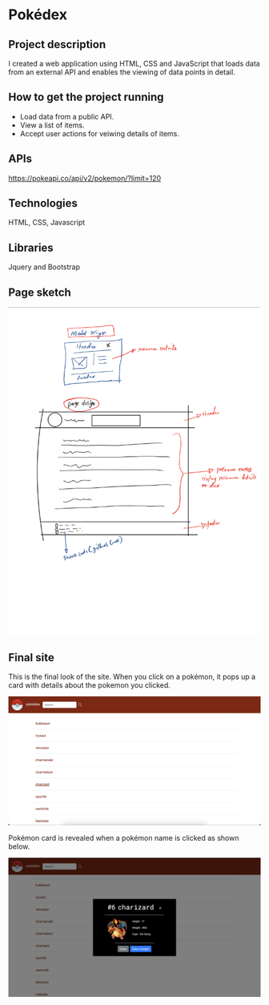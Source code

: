 # Pokédex
## Project description
I created a web application using HTML, CSS and JavaScript that loads data from an external API and enables the viewing of data points in detail.
## How to get the project running
* Load data from a public API.
* View a list of items.
* Accept user actions for veiwing details of items.
## APIs
https://pokeapi.co/api/v2/pokemon/?limit=120

## Technologies
HTML, CSS, Javascript
## Libraries
Jquery and Bootstrap

## Page sketch
![wire frame](img/wire-frame.jpeg)

## Final site
This is the final look of the site. When you click on a pokémon, it pops up a card with details about the pokemon you clicked.

![final site](img/final-site.png)

Pokémon card is revealed when a pokémon name is clicked as shown below.

![pokemon clicked](img/final-site-clicked.png)